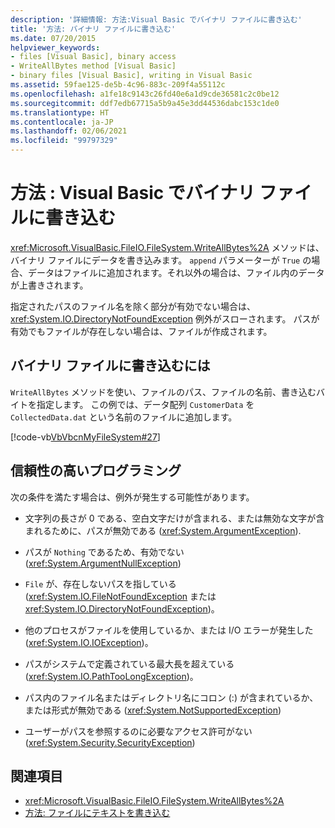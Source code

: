 ```yaml
---
description: '詳細情報: 方法:Visual Basic でバイナリ ファイルに書き込む'
title: '方法: バイナリ ファイルに書き込む'
ms.date: 07/20/2015
helpviewer_keywords:
- files [Visual Basic], binary access
- WriteAllBytes method [Visual Basic]
- binary files [Visual Basic], writing in Visual Basic
ms.assetid: 59fae125-de5b-4c96-883c-209f4a55112c
ms.openlocfilehash: a1fe18c9143c26fd40e6a1d9cde36581c2c0be12
ms.sourcegitcommit: ddf7edb67715a5b9a45e3dd44536dabc153c1de0
ms.translationtype: HT
ms.contentlocale: ja-JP
ms.lasthandoff: 02/06/2021
ms.locfileid: "99797329"
---
```

# <a name="how-to-write-to-binary-files-in-visual-basic"></a>方法 : Visual Basic でバイナリ ファイルに書き込む

<xref:Microsoft.VisualBasic.FileIO.FileSystem.WriteAllBytes%2A> メソッドは、バイナリ ファイルにデータを書き込みます。 `append` パラメーターが `True` の場合、データはファイルに追加されます。それ以外の場合は、ファイル内のデータが上書きされます。

指定されたパスのファイル名を除く部分が有効でない場合は、<xref:System.IO.DirectoryNotFoundException> 例外がスローされます。 パスが有効でもファイルが存在しない場合は、ファイルが作成されます。

## <a name="to-write-to-a-binary-file"></a>バイナリ ファイルに書き込むには

`WriteAllBytes` メソッドを使い、ファイルのパス、ファイルの名前、書き込むバイトを指定します。 この例では、データ配列 `CustomerData` を `CollectedData.dat` という名前のファイルに追加します。

[!code-vb[VbVbcnMyFileSystem#27](~/samples/snippets/visualbasic/VS_Snippets_VBCSharp/VbVbcnMyFileSystem/VB/Class1.vb#27)]

## <a name="robust-programming"></a>信頼性の高いプログラミング

次の条件を満たす場合は、例外が発生する可能性があります。

- 文字列の長さが 0 である、空白文字だけが含まれる、または無効な文字が含まれるために、パスが無効である (<xref:System.ArgumentException>).

- パスが `Nothing` であるため、有効でない (<xref:System.ArgumentNullException>)

- `File` が、存在しないパスを指している (<xref:System.IO.FileNotFoundException> または <xref:System.IO.DirectoryNotFoundException>)。

- 他のプロセスがファイルを使用しているか、または I/O エラーが発生した (<xref:System.IO.IOException>)。

- パスがシステムで定義されている最大長を超えている (<xref:System.IO.PathTooLongException>)。

- パス内のファイル名またはディレクトリ名にコロン (:) が含まれているか、または形式が無効である (<xref:System.NotSupportedException>)

- ユーザーがパスを参照するのに必要なアクセス許可がない (<xref:System.Security.SecurityException>)

## <a name="see-also"></a>関連項目

- <xref:Microsoft.VisualBasic.FileIO.FileSystem.WriteAllBytes%2A>
- [方法: ファイルにテキストを書き込む](how-to-write-text-to-files.md)
